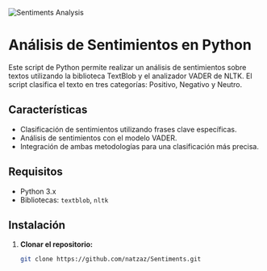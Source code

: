
![Sentiments Analysis ](https://github.com/natzaz/Sentiments-Analysis/blob/main/pantalla%20principal.png)

# Análisis de Sentimientos en Python

Este script de Python permite realizar un análisis de sentimientos sobre textos utilizando la biblioteca TextBlob y el analizador VADER de NLTK. El script clasifica el texto en tres categorías: Positivo, Negativo y Neutro.

## Características

- Clasificación de sentimientos utilizando frases clave específicas.
- Análisis de sentimientos con el modelo VADER.
- Integración de ambas metodologías para una clasificación más precisa.

## Requisitos

- Python 3.x
- Bibliotecas: `textblob`, `nltk`

## Instalación

1. **Clonar el repositorio:**
   ```bash
   git clone https://github.com/natzaz/Sentiments.git

   ```
